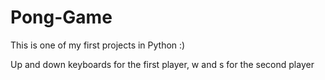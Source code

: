# Pong-Game
This is one of my first projects in Python :)
 
Up and down keyboards for the first player, w and s for the second player

